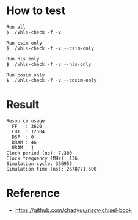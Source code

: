 # How to test

```
Run all
$ ./vhls-check -f -v

Run csim only
$ ./vhls-check -f -v --csim-only

Run hls only
$ ./vhls-check -f -v --hls-only

Run cosim only
$ ./vhls-check -f -v --cosim-only
```

# Result

```
Resource usage
  FF   : 3620
  LUT  : 12504
  DSP  : 0
  BRAM : 46
  URAM : 1
Clock period (ns): 7.300
Clock frequency (MHz): 136
Simulation cycle: 366955
Simulation time (ns): 2678771.500

```

# Reference

* https://github.com/chadyuu/riscv-chisel-book
